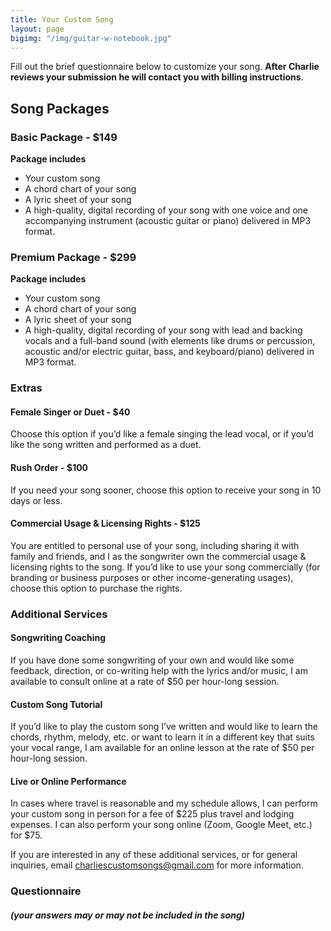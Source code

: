 ```yaml
---
title: Your Custom Song
layout: page
bigimg: "/img/guitar-w-notebook.jpg"
---
```


Fill out the brief questionnaire below to customize your song. **After Charlie reviews your submission he will contact you with billing instructions**.

## Song Packages

### Basic Package - \$149

**Package includes**

- Your custom song
- A chord chart of your song
- A lyric sheet of your song
- A high-quality, digital recording of your song with one voice and one accompanying instrument (acoustic guitar or piano) delivered in MP3 format.

### Premium Package - \$299

**Package includes**

- Your custom song
- A chord chart of your song
- A lyric sheet of your song
- A high-quality, digital recording of your song with lead and backing vocals and a full-band sound (with elements like drums or percussion, acoustic and/or electric guitar, bass, and keyboard/piano) delivered in MP3 format.

### Extras

#### Female Singer or Duet - \$40

Choose this option if you’d like a female singing the lead vocal, or if you’d like the song written and performed as a duet.

#### Rush Order - \$100

If you need your song sooner, choose this option to receive your song in 10 days or less.

#### Commercial Usage & Licensing Rights - \$125

You are entitled to personal use of your song, including sharing it with family and friends, and I as the songwriter own the commercial usage & licensing rights to the song. If you’d like to use your song commercially (for branding or business purposes or other income-generating usages), choose this option to purchase the rights.

### Additional Services

#### Songwriting Coaching

If you have done some songwriting of your own and would like some feedback, direction, or co-writing help with the lyrics and/or music, I am available to consult online at a rate of \$50 per hour-long session.

#### Custom Song Tutorial

If you’d like to play the custom song I’ve written and would like to learn the chords, rhythm, melody, etc. or want to learn it in a different key that suits your vocal range, I am available for an online lesson at the rate of \$50 per hour-long session.

#### Live or Online Performance

In cases where travel is reasonable and my schedule allows, I can perform your custom song in person for a fee of $225 plus travel and lodging expenses. I can also perform your song online (Zoom, Google Meet, etc.) for $75.

If you are interested in any of these additional services, or for general inquiries, email <a href="mailto:charliescustomsongs@gmail.com">charliescustomsongs@gmail.com</a> for more information.

### Questionnaire

#### _(your answers may or may not be included in the song)_

<br />

<div id="ff-compose"></div>
<script async defer src="https://formfacade.com/include/115737635616274798313/form/1FAIpQLSdimNZUN-XFmkulMTxZ-zBTu9JuP-262EldJafCrEItvOS5wA/classic.js?div=ff-compose"></script>
